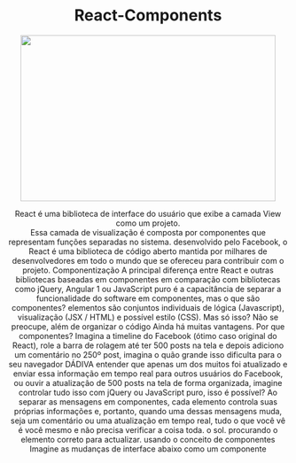 <h1 align='center'>  React-Components </h1>
<p align="center">
  <img width="460" height="300" src="https://campuscode-site.s3.sa-east-1.amazonaws.com/newsletter/169_benefits-of-react.gif">
</p>



<p align='center'>  React é uma biblioteca de interface do usuário que exibe a camada View como um projeto.<br>
Essa camada de visualização é composta por componentes que representam funções separadas no sistema.
desenvolvido pelo Facebook, o React é uma biblioteca de código aberto mantida por milhares de desenvolvedores em todo o mundo que se ofereceu para contribuir com o projeto.
Componentização A principal diferença entre React e outras bibliotecas baseadas em componentes em comparação com bibliotecas como jQuery, Angular 1 ou JavaScript puro é a capacitância de separar a funcionalidade do software em componentes, mas o que são componentes? elementos são conjuntos individuais de lógica (Javascript), visualização (JSX / HTML) e possível estilo (CSS).
Mas só isso? Não se preocupe, além de organizar o código Ainda há muitas vantagens.
Por que componentes? Imagina a timeline do Facebook (ótimo caso original do React), role a barra de rolagem até ter 500 posts na tela e depois adiciono um comentário no 250º post, imagina o quão grande isso dificulta para o seu navegador DÁDIVA entender que apenas um dos muitos foi atualizado e enviar essa informação em tempo real para outros usuários do Facebook, ou ouvir a atualização de 500 posts na tela de forma organizada, imagine controlar tudo isso com jQuery ou JavaScript puro, isso é possível? Ao separar as mensagens em componentes, cada elemento controla suas próprias informações e, portanto, quando uma dessas mensagens muda, seja um comentário ou uma atualização em tempo real, tudo o que você vê é você mesmo e não precisa verificar a coisa toda.
o sol. procurando o elemento correto para actualizar. 
usando o conceito de componentes Imagine as mudanças de interface abaixo como um componente 

